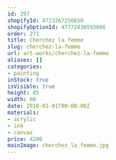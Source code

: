 ```yaml
---
id: 297
shopifyId: 8723267256650
shopifyOptionId: 47772438593866
order: 271
title: Cherchez la femme
slug: cherchez-la-femme
url: art-works/cherchez-la-femme
aliases: []
categories:
- painting
inStock: true
isVisible: true
height: 85
width: 60
date: 2018-01-01T00:00:00Z
materials:
- acrylic
- ink
- canvas
price: 4200
mainImage: cherchez_la_femme.jpg
---
```

